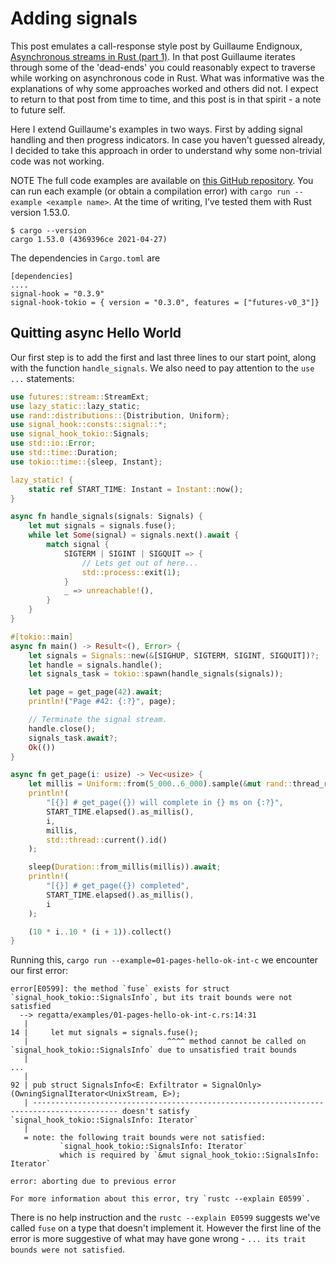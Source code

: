 # Adding signals

This post emulates a call-response style post by Guillaume Endignoux, [Asynchronous streams in Rust (part 1)]. In that post Guillaume iterates through some of the 'dead-ends' you
could reasonably expect to traverse while working on asynchronous code in Rust.
What was informative was the explanations of why some approaches worked and others did not.
I expect to return to that post from time to time, and this post is in that
spirit - a note to future self.

Here I extend Guillaume's examples in two ways. First by adding signal handling and then
progress indicators.  In case you haven't guessed already, I decided to take
this approach in order to understand why some non-trivial code was not working.

NOTE
    The full code examples are available on [this GitHub repository].
    You can run each example (or obtain a compilation error) with `cargo run --example <example name>`.
    At the time of writing, I’ve tested them with Rust version 1.53.0.

    $ cargo --version
    cargo 1.53.0 (4369396ce 2021-04-27)

The dependencies in `Cargo.toml` are

    [dependencies]
    ....
    signal-hook = "0.3.9"
    signal-hook-tokio = { version = "0.3.0", features = ["futures-v0_3"]}

## Quitting async Hello World

Our first step is to add the first and last three lines to our start point,
along with the function `handle_signals`.  We also need to pay attention to the
`use ...` statements:

```rust
use futures::stream::StreamExt;
use lazy_static::lazy_static;
use rand::distributions::{Distribution, Uniform};
use signal_hook::consts::signal::*;
use signal_hook_tokio::Signals;
use std::io::Error;
use std::time::Duration;
use tokio::time::{sleep, Instant};

lazy_static! {
    static ref START_TIME: Instant = Instant::now();
}

async fn handle_signals(signals: Signals) {
    let mut signals = signals.fuse();
    while let Some(signal) = signals.next().await {
        match signal {
            SIGTERM | SIGINT | SIGQUIT => {
                // Lets get out of here...
                std::process::exit(1);
            }
            _ => unreachable!(),
        }
    }
}

#[tokio::main]
async fn main() -> Result<(), Error> {
    let signals = Signals::new(&[SIGHUP, SIGTERM, SIGINT, SIGQUIT])?;
    let handle = signals.handle();
    let signals_task = tokio::spawn(handle_signals(signals));

    let page = get_page(42).await;
    println!("Page #42: {:?}", page);

    // Terminate the signal stream.
    handle.close();
    signals_task.await?;
    Ok(())
}

async fn get_page(i: usize) -> Vec<usize> {
    let millis = Uniform::from(5_000..6_000).sample(&mut rand::thread_rng());
    println!(
        "[{}] # get_page({}) will complete in {} ms on {:?}",
        START_TIME.elapsed().as_millis(),
        i,
        millis,
        std::thread::current().id()
    );

    sleep(Duration::from_millis(millis)).await;
    println!(
        "[{}] # get_page({}) completed",
        START_TIME.elapsed().as_millis(),
        i
    );

    (10 * i..10 * (i + 1)).collect()
}
```

Running this, `cargo run --example=01-pages-hello-ok-int-c` we encounter our first error:

```text
error[E0599]: the method `fuse` exists for struct `signal_hook_tokio::SignalsInfo`, but its trait bounds were not satisfied
  --> regatta/examples/01-pages-hello-ok-int-c.rs:14:31
   |
14 |     let mut signals = signals.fuse();
   |                               ^^^^ method cannot be called on `signal_hook_tokio::SignalsInfo` due to unsatisfied trait bounds
   |
...
   |
92 | pub struct SignalsInfo<E: Exfiltrator = SignalOnly>(OwningSignalIterator<UnixStream, E>);
   | ----------------------------------------------------------------------------------------- doesn't satisfy `signal_hook_tokio::SignalsInfo: Iterator`
   |
   = note: the following trait bounds were not satisfied:
           `signal_hook_tokio::SignalsInfo: Iterator`
           which is required by `&mut signal_hook_tokio::SignalsInfo: Iterator`

error: aborting due to previous error

For more information about this error, try `rustc --explain E0599`.
```

There is no help instruction and the `rustc --explain E0599` suggests we've called
`fuse` on a type that doesn't implement it.  However the first line of the error
is more suggestive of what may have gone wrong - `... its trait bounds were not satisfied`.

[Asynchronous streams in Rust (part 1)]: https://gendignoux.com/blog/2021/04/01/rust-async-streams-futures-part1.html
[this GitHub repository]: https://github.com/taqtiqa-mark/rust-async-examples
